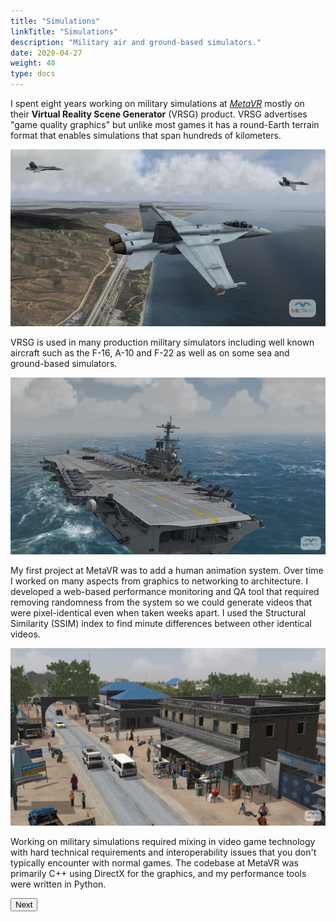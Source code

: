 ```yaml
---
title: "Simulations"
linkTitle: "Simulations"
description: "Military air and ground-based simulators."
date: 2020-04-27
weight: 40
type: docs
---
```


I spent eight years working on military simulations at
[*MetaVR*](http://metavr.com) mostly on their **Virtual Reality Scene
Generator** (VRSG) product. VRSG advertises "game quality graphics" but unlike
most games it has a round-Earth terrain format that enables simulations that
span hundreds of kilometers.

![VRSG 1](vrsg-1.jpg)

VRSG is used in many production military simulators including well known aircraft
such as the F-16, A-10 and F-22 as well as on some sea and ground-based
simulators.

![VRSG 2](vrsg-2.jpg)

My first project at MetaVR was to add a human animation system. Over time I
worked on many aspects from graphics to networking to architecture. I developed
a web-based performance monitoring and QA tool that required removing randomness
from the system so we could generate videos that were pixel-identical even when
taken weeks apart. I used the Structural Similarity (SSIM) index to find minute
differences between other identical videos.

![VRSG 3](vrsg-3.jpg)

Working on military simulations required mixing in video game technology with
hard technical requirements and interoperability issues that you don't typically
encounter with normal games. The codebase at MetaVR was primarily C++ using
DirectX for the graphics, and my performance tools were written in Python.

<a href="/about/videogames"><button type="button" class="btn btn-primary">
Next <i class="fas fa-arrow-alt-circle-right ml-2"></i>
</button></a>
